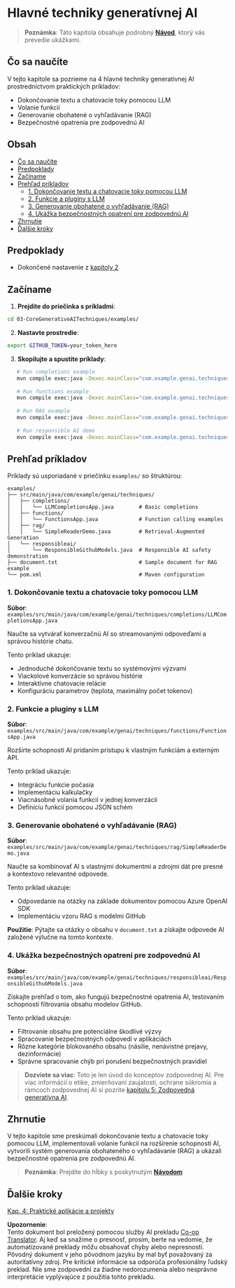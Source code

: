 <!--
CO_OP_TRANSLATOR_METADATA:
{
  "original_hash": "b8a372dfc3e3e7ad9261231a22fd79c0",
  "translation_date": "2025-07-25T10:03:01+00:00",
  "source_file": "03-CoreGenerativeAITechniques/README.md",
  "language_code": "sk"
}
-->
# Hlavné techniky generatívnej AI

>**Poznámka**: Táto kapitola obsahuje podrobný [**Návod**](./TUTORIAL.md), ktorý vás prevedie ukážkami.

## Čo sa naučíte
V tejto kapitole sa pozrieme na 4 hlavné techniky generatívnej AI prostredníctvom praktických príkladov:
- Dokončovanie textu a chatovacie toky pomocou LLM
- Volanie funkcií
- Generovanie obohatené o vyhľadávanie (RAG)
- Bezpečnostné opatrenia pre zodpovednú AI

## Obsah

- [Čo sa naučíte](../../../03-CoreGenerativeAITechniques)
- [Predpoklady](../../../03-CoreGenerativeAITechniques)
- [Začíname](../../../03-CoreGenerativeAITechniques)
- [Prehľad príkladov](../../../03-CoreGenerativeAITechniques)
  - [1. Dokončovanie textu a chatovacie toky pomocou LLM](../../../03-CoreGenerativeAITechniques)
  - [2. Funkcie a pluginy s LLM](../../../03-CoreGenerativeAITechniques)
  - [3. Generovanie obohatené o vyhľadávanie (RAG)](../../../03-CoreGenerativeAITechniques)
  - [4. Ukážka bezpečnostných opatrení pre zodpovednú AI](../../../03-CoreGenerativeAITechniques)
- [Zhrnutie](../../../03-CoreGenerativeAITechniques)
- [Ďalšie kroky](../../../03-CoreGenerativeAITechniques)

## Predpoklady

- Dokončené nastavenie z [kapitoly 2](../../../02-SetupDevEnvironment)

## Začíname

1. **Prejdite do priečinka s príkladmi**:  
```bash
cd 03-CoreGenerativeAITechniques/examples/
```  
2. **Nastavte prostredie**:  
```bash
export GITHUB_TOKEN=your_token_here
```  
3. **Skopilujte a spustite príklady**:  
```bash
   # Run completions example
   mvn compile exec:java -Dexec.mainClass="com.example.genai.techniques.completions.LLMCompletionsApp"
   
   # Run functions example  
   mvn compile exec:java -Dexec.mainClass="com.example.genai.techniques.functions.FunctionsApp"
   
   # Run RAG example
   mvn compile exec:java -Dexec.mainClass="com.example.genai.techniques.rag.SimpleReaderDemo"
   
   # Run responsible AI demo
   mvn compile exec:java -Dexec.mainClass="com.example.genai.techniques.responsibleai.ResponsibleGithubModels"
   ```  

## Prehľad príkladov

Príklady sú usporiadané v priečinku `examples/` so štruktúrou:

```
examples/
├── src/main/java/com/example/genai/techniques/
│   ├── completions/
│   │   └── LLMCompletionsApp.java        # Basic completions 
│   ├── functions/
│   │   └── FunctionsApp.java             # Function calling examples
│   ├── rag/
│   │   └── SimpleReaderDemo.java         # Retrieval-Augmented Generation
│   └── responsibleai/
│       └── ResponsibleGithubModels.java  # Responsible AI safety demonstration
├── document.txt                          # Sample document for RAG example
└── pom.xml                               # Maven configuration
```

### 1. Dokončovanie textu a chatovacie toky pomocou LLM
**Súbor**: `examples/src/main/java/com/example/genai/techniques/completions/LLMCompletionsApp.java`

Naučte sa vytvárať konverzačnú AI so streamovanými odpoveďami a správou histórie chatu.

Tento príklad ukazuje:
- Jednoduché dokončovanie textu so systémovými výzvami
- Viackolové konverzácie so správou histórie
- Interaktívne chatovacie relácie
- Konfiguráciu parametrov (teplota, maximálny počet tokenov)

### 2. Funkcie a pluginy s LLM
**Súbor**: `examples/src/main/java/com/example/genai/techniques/functions/FunctionsApp.java`

Rozšírte schopnosti AI pridaním prístupu k vlastným funkciám a externým API.

Tento príklad ukazuje:
- Integráciu funkcie počasia
- Implementáciu kalkulačky  
- Viacnásobné volania funkcií v jednej konverzácii
- Definíciu funkcií pomocou JSON schém

### 3. Generovanie obohatené o vyhľadávanie (RAG)
**Súbor**: `examples/src/main/java/com/example/genai/techniques/rag/SimpleReaderDemo.java`

Naučte sa kombinovať AI s vlastnými dokumentmi a zdrojmi dát pre presné a kontextovo relevantné odpovede.

Tento príklad ukazuje:
- Odpovedanie na otázky na základe dokumentov pomocou Azure OpenAI SDK
- Implementáciu vzoru RAG s modelmi GitHub

**Použitie**: Pýtajte sa otázky o obsahu v `document.txt` a získajte odpovede AI založené výlučne na tomto kontexte.

### 4. Ukážka bezpečnostných opatrení pre zodpovednú AI
**Súbor**: `examples/src/main/java/com/example/genai/techniques/responsibleai/ResponsibleGithubModels.java`

Získajte prehľad o tom, ako fungujú bezpečnostné opatrenia AI, testovaním schopností filtrovania obsahu modelov GitHub.

Tento príklad ukazuje:
- Filtrovanie obsahu pre potenciálne škodlivé výzvy
- Spracovanie bezpečnostných odpovedí v aplikáciách
- Rôzne kategórie blokovaného obsahu (násilie, nenávistné prejavy, dezinformácie)
- Správne spracovanie chýb pri porušení bezpečnostných pravidiel

> **Dozviete sa viac**: Toto je len úvod do konceptov zodpovednej AI. Pre viac informácií o etike, zmierňovaní zaujatosti, ochrane súkromia a rámcoch zodpovednej AI si pozrite [kapitolu 5: Zodpovedná generatívna AI](../05-ResponsibleGenAI/README.md).

## Zhrnutie

V tejto kapitole sme preskúmali dokončovanie textu a chatovacie toky pomocou LLM, implementovali volanie funkcií na rozšírenie schopností AI, vytvorili systém generovania obohateného o vyhľadávanie (RAG) a ukázali bezpečnostné opatrenia pre zodpovednú AI.

> **Poznámka**: Prejdite do hĺbky s poskytnutým [**Návodom**](./TUTORIAL.md)

## Ďalšie kroky

[Kap. 4: Praktické aplikácie a projekty](../04-PracticalSamples/README.md)

**Upozornenie**:  
Tento dokument bol preložený pomocou služby AI prekladu [Co-op Translator](https://github.com/Azure/co-op-translator). Aj keď sa snažíme o presnosť, prosím, berte na vedomie, že automatizované preklady môžu obsahovať chyby alebo nepresnosti. Pôvodný dokument v jeho pôvodnom jazyku by mal byť považovaný za autoritatívny zdroj. Pre kritické informácie sa odporúča profesionálny ľudský preklad. Nie sme zodpovední za žiadne nedorozumenia alebo nesprávne interpretácie vyplývajúce z použitia tohto prekladu.